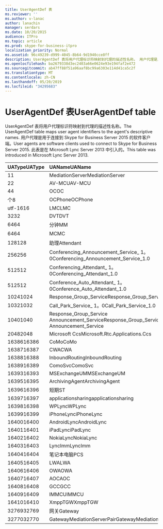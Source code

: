 ```yaml
---
title: UserAgentDef 表
ms.reviewer: ''
ms.author: v-lanac
author: lanachin
manager: serdars
ms.date: 10/20/2015
audience: ITPro
ms.topic: article
ms.prod: skype-for-business-itpro
localization_priority: Normal
ms.assetid: 96c49239-d999-4045-8b64-9d1940cce8ff
description: UserAgentDef 表将用户代理标识符映射到代理的描述性名称。 用户代理是用于连接到 Skype for Business Server 2015 的软件客户端。 此表是在 Microsoft Lync Server 2013 中引入的。
ms.openlocfilehash: ba2679338d3ec2403a66e0624e93e194faf2e472
ms.sourcegitcommit: ab47ff88f51a96aaf8bc99a6303e114d41ca5c2f
ms.translationtype: MT
ms.contentlocale: zh-CN
ms.lasthandoff: 05/20/2019
ms.locfileid: "34295683"
---
```

# <a name="useragentdef-table"></a><span data-ttu-id="2a77d-105">UserAgentDef 表</span><span class="sxs-lookup"><span data-stu-id="2a77d-105">UserAgentDef table</span></span>
 
<span data-ttu-id="2a77d-106">UserAgentDef 表将用户代理标识符映射到代理的描述性名称。</span><span class="sxs-lookup"><span data-stu-id="2a77d-106">The UserAgentDef table maps user agent identifiers to the agent's descriptive names.</span></span> <span data-ttu-id="2a77d-107">用户代理是用于连接到 Skype for Business Server 2015 的软件客户端。</span><span class="sxs-lookup"><span data-stu-id="2a77d-107">User agents are software clients used to connect to Skype for Business Server 2015.</span></span> <span data-ttu-id="2a77d-108">此表是在 Microsoft Lync Server 2013 中引入的。</span><span class="sxs-lookup"><span data-stu-id="2a77d-108">This table was introduced in Microsoft Lync Server 2013.</span></span>
  
|<span data-ttu-id="2a77d-109">**UAType**</span><span class="sxs-lookup"><span data-stu-id="2a77d-109">**UAType**</span></span>|<span data-ttu-id="2a77d-110">**UAName**</span><span class="sxs-lookup"><span data-stu-id="2a77d-110">**UAName**</span></span>|<span data-ttu-id="2a77d-111">**UACategory**</span><span class="sxs-lookup"><span data-stu-id="2a77d-111">**UACategory**</span></span>|
|:-----|:-----|:-----|
|<span data-ttu-id="2a77d-112">1</span><span class="sxs-lookup"><span data-stu-id="2a77d-112">1</span></span>  <br/> |<span data-ttu-id="2a77d-113">MediationServer</span><span class="sxs-lookup"><span data-stu-id="2a77d-113">MediationServer</span></span>  <br/> |<span data-ttu-id="2a77d-114">MediationServer</span><span class="sxs-lookup"><span data-stu-id="2a77d-114">MediationServer</span></span>  <br/> |
|<span data-ttu-id="2a77d-115">2</span><span class="sxs-lookup"><span data-stu-id="2a77d-115">2</span></span>  <br/> |<span data-ttu-id="2a77d-116">AV-MCU</span><span class="sxs-lookup"><span data-stu-id="2a77d-116">AV-MCU</span></span>  <br/> |<span data-ttu-id="2a77d-117">AV-MCU</span><span class="sxs-lookup"><span data-stu-id="2a77d-117">AV-MCU</span></span>  <br/> |
|<span data-ttu-id="2a77d-118">4</span><span class="sxs-lookup"><span data-stu-id="2a77d-118">4</span></span>  <br/> |<span data-ttu-id="2a77d-119">OC</span><span class="sxs-lookup"><span data-stu-id="2a77d-119">OC</span></span>  <br/> |<span data-ttu-id="2a77d-120">OC</span><span class="sxs-lookup"><span data-stu-id="2a77d-120">OC</span></span>  <br/> |
|<span data-ttu-id="2a77d-121">个</span><span class="sxs-lookup"><span data-stu-id="2a77d-121">8</span></span>  <br/> |<span data-ttu-id="2a77d-122">OCPhone</span><span class="sxs-lookup"><span data-stu-id="2a77d-122">OCPhone</span></span>  <br/> |<span data-ttu-id="2a77d-123">OCPhone</span><span class="sxs-lookup"><span data-stu-id="2a77d-123">OCPhone</span></span>  <br/> |
|<span data-ttu-id="2a77d-124">utf-16</span><span class="sxs-lookup"><span data-stu-id="2a77d-124">16</span></span>  <br/> |<span data-ttu-id="2a77d-125">LMC</span><span class="sxs-lookup"><span data-stu-id="2a77d-125">LMC</span></span>  <br/> |<span data-ttu-id="2a77d-126">LMC</span><span class="sxs-lookup"><span data-stu-id="2a77d-126">LMC</span></span>  <br/> |
|<span data-ttu-id="2a77d-127">32</span><span class="sxs-lookup"><span data-stu-id="2a77d-127">32</span></span>  <br/> |<span data-ttu-id="2a77d-128">DVT</span><span class="sxs-lookup"><span data-stu-id="2a77d-128">DVT</span></span>  <br/> |<span data-ttu-id="2a77d-129">DVT</span><span class="sxs-lookup"><span data-stu-id="2a77d-129">DVT</span></span>  <br/> |
|<span data-ttu-id="2a77d-130">64</span><span class="sxs-lookup"><span data-stu-id="2a77d-130">64</span></span>  <br/> |<span data-ttu-id="2a77d-131">分钟</span><span class="sxs-lookup"><span data-stu-id="2a77d-131">MM</span></span>  <br/> |<span data-ttu-id="2a77d-132">分钟</span><span class="sxs-lookup"><span data-stu-id="2a77d-132">MM</span></span>  <br/> |
|<span data-ttu-id="2a77d-133">64</span><span class="sxs-lookup"><span data-stu-id="2a77d-133">64</span></span>  <br/> |<span data-ttu-id="2a77d-134">MC</span><span class="sxs-lookup"><span data-stu-id="2a77d-134">MC</span></span>  <br/> |<span data-ttu-id="2a77d-135">分钟</span><span class="sxs-lookup"><span data-stu-id="2a77d-135">MM</span></span>  <br/> |
|<span data-ttu-id="2a77d-136">128</span><span class="sxs-lookup"><span data-stu-id="2a77d-136">128</span></span>  <br/> |<span data-ttu-id="2a77d-137">助理</span><span class="sxs-lookup"><span data-stu-id="2a77d-137">Attendant</span></span>  <br/> |<span data-ttu-id="2a77d-138">助理</span><span class="sxs-lookup"><span data-stu-id="2a77d-138">Attendant</span></span>  <br/> |
|<span data-ttu-id="2a77d-139">256</span><span class="sxs-lookup"><span data-stu-id="2a77d-139">256</span></span>  <br/> |<span data-ttu-id="2a77d-140">Conferencing_Announcement_Service_ 1。0</span><span class="sxs-lookup"><span data-stu-id="2a77d-140">Conferencing_Announcement_Service_1.0</span></span>  <br/> |<span data-ttu-id="2a77d-141">而言</span><span class="sxs-lookup"><span data-stu-id="2a77d-141">CAS</span></span>  <br/> |
|<span data-ttu-id="2a77d-142">512</span><span class="sxs-lookup"><span data-stu-id="2a77d-142">512</span></span>  <br/> |<span data-ttu-id="2a77d-143">Conferencing_Attendant_ 1。0</span><span class="sxs-lookup"><span data-stu-id="2a77d-143">Conferencing_Attendant_1.0</span></span>  <br/> |<span data-ttu-id="2a77d-144">CAA</span><span class="sxs-lookup"><span data-stu-id="2a77d-144">CAA</span></span>  <br/> |
|<span data-ttu-id="2a77d-145">512</span><span class="sxs-lookup"><span data-stu-id="2a77d-145">512</span></span>  <br/> |<span data-ttu-id="2a77d-146">Conference_Auto_Attendant_ 1。0</span><span class="sxs-lookup"><span data-stu-id="2a77d-146">Conference_Auto_Attendant_1.0</span></span>  <br/> |<span data-ttu-id="2a77d-147">CAA</span><span class="sxs-lookup"><span data-stu-id="2a77d-147">CAA</span></span>  <br/> |
|<span data-ttu-id="2a77d-148">1024</span><span class="sxs-lookup"><span data-stu-id="2a77d-148">1024</span></span>  <br/> |<span data-ttu-id="2a77d-149">Response_Group_Service</span><span class="sxs-lookup"><span data-stu-id="2a77d-149">Response_Group_Service</span></span>  <br/> |<span data-ttu-id="2a77d-150">RG</span><span class="sxs-lookup"><span data-stu-id="2a77d-150">RGS</span></span>  <br/> |
|<span data-ttu-id="2a77d-151">1032</span><span class="sxs-lookup"><span data-stu-id="2a77d-151">1032</span></span>  <br/> |<span data-ttu-id="2a77d-152">Call_Park_Service_ 1。0</span><span class="sxs-lookup"><span data-stu-id="2a77d-152">Call_Park_Service_1.0</span></span>  <br/> |<span data-ttu-id="2a77d-153">方面</span><span class="sxs-lookup"><span data-stu-id="2a77d-153">CPS</span></span>  <br/> |
|<span data-ttu-id="2a77d-154">1040</span><span class="sxs-lookup"><span data-stu-id="2a77d-154">1040</span></span>  <br/> |<span data-ttu-id="2a77d-155">Response_Group_Service Announcement_Service</span><span class="sxs-lookup"><span data-stu-id="2a77d-155">Response_Group_Service Announcement_Service</span></span>  <br/> |<span data-ttu-id="2a77d-156">方式</span><span class="sxs-lookup"><span data-stu-id="2a77d-156">AS</span></span>  <br/> |
|<span data-ttu-id="2a77d-157">2048</span><span class="sxs-lookup"><span data-stu-id="2a77d-157">2048</span></span>  <br/> |<span data-ttu-id="2a77d-158">Microsoft Ccs</span><span class="sxs-lookup"><span data-stu-id="2a77d-158">Microsoft.Rtc.Applications.Ccs</span></span>  <br/> |<span data-ttu-id="2a77d-159">CCS</span><span class="sxs-lookup"><span data-stu-id="2a77d-159">CCS</span></span>  <br/> |
|<span data-ttu-id="2a77d-160">16386</span><span class="sxs-lookup"><span data-stu-id="2a77d-160">16386</span></span>  <br/> |<span data-ttu-id="2a77d-161">CoMo</span><span class="sxs-lookup"><span data-stu-id="2a77d-161">CoMo</span></span>  <br/> |<span data-ttu-id="2a77d-162">CoMo</span><span class="sxs-lookup"><span data-stu-id="2a77d-162">CoMo</span></span>  <br/> |
|<span data-ttu-id="2a77d-163">16387</span><span class="sxs-lookup"><span data-stu-id="2a77d-163">16387</span></span>  <br/> |<span data-ttu-id="2a77d-164">CWA</span><span class="sxs-lookup"><span data-stu-id="2a77d-164">CWA</span></span>  <br/> |<span data-ttu-id="2a77d-165">CWA</span><span class="sxs-lookup"><span data-stu-id="2a77d-165">CWA</span></span>  <br/> |
|<span data-ttu-id="2a77d-166">16388</span><span class="sxs-lookup"><span data-stu-id="2a77d-166">16388</span></span>  <br/> |<span data-ttu-id="2a77d-167">InboundRouting</span><span class="sxs-lookup"><span data-stu-id="2a77d-167">InboundRouting</span></span>  <br/> |<span data-ttu-id="2a77d-168">InboundRouting</span><span class="sxs-lookup"><span data-stu-id="2a77d-168">InboundRouting</span></span>  <br/> |
|<span data-ttu-id="2a77d-169">16389</span><span class="sxs-lookup"><span data-stu-id="2a77d-169">16389</span></span>  <br/> |<span data-ttu-id="2a77d-170">ComoSvc</span><span class="sxs-lookup"><span data-stu-id="2a77d-170">ComoSvc</span></span>  <br/> |<span data-ttu-id="2a77d-171">ComoSvc</span><span class="sxs-lookup"><span data-stu-id="2a77d-171">ComoSvc</span></span>  <br/> |
|<span data-ttu-id="2a77d-172">16393</span><span class="sxs-lookup"><span data-stu-id="2a77d-172">16393</span></span>  <br/> |<span data-ttu-id="2a77d-173">MSExchangeUM</span><span class="sxs-lookup"><span data-stu-id="2a77d-173">MSExchangeUM</span></span>  <br/> |<span data-ttu-id="2a77d-174">ExUM</span><span class="sxs-lookup"><span data-stu-id="2a77d-174">ExUM</span></span>  <br/> |
|<span data-ttu-id="2a77d-175">16395</span><span class="sxs-lookup"><span data-stu-id="2a77d-175">16395</span></span>  <br/> |<span data-ttu-id="2a77d-176">ArchivingAgent</span><span class="sxs-lookup"><span data-stu-id="2a77d-176">ArchivingAgent</span></span>  <br/> |<span data-ttu-id="2a77d-177">ARCHAGENT</span><span class="sxs-lookup"><span data-stu-id="2a77d-177">ARCHAGENT</span></span>  <br/> |
|<span data-ttu-id="2a77d-178">16396</span><span class="sxs-lookup"><span data-stu-id="2a77d-178">16396</span></span>  <br/> |<span data-ttu-id="2a77d-179">短期</span><span class="sxs-lookup"><span data-stu-id="2a77d-179">ST</span></span>  <br/> |<span data-ttu-id="2a77d-180">短期</span><span class="sxs-lookup"><span data-stu-id="2a77d-180">ST</span></span>  <br/> |
|<span data-ttu-id="2a77d-181">16397</span><span class="sxs-lookup"><span data-stu-id="2a77d-181">16397</span></span>  <br/> |<span data-ttu-id="2a77d-182">applicationsharing</span><span class="sxs-lookup"><span data-stu-id="2a77d-182">applicationsharing</span></span>  <br/> |<span data-ttu-id="2a77d-183">ASMCU</span><span class="sxs-lookup"><span data-stu-id="2a77d-183">ASMCU</span></span>  <br/> |
|<span data-ttu-id="2a77d-184">16398</span><span class="sxs-lookup"><span data-stu-id="2a77d-184">16398</span></span>  <br/> |<span data-ttu-id="2a77d-185">WPLync</span><span class="sxs-lookup"><span data-stu-id="2a77d-185">WPLync</span></span>  <br/> |<span data-ttu-id="2a77d-186">WPLync</span><span class="sxs-lookup"><span data-stu-id="2a77d-186">WPLync</span></span>  <br/> |
|<span data-ttu-id="2a77d-187">16399</span><span class="sxs-lookup"><span data-stu-id="2a77d-187">16399</span></span>  <br/> |<span data-ttu-id="2a77d-188">iPhoneLync</span><span class="sxs-lookup"><span data-stu-id="2a77d-188">iPhoneLync</span></span>  <br/> |<span data-ttu-id="2a77d-189">iPhoneLync</span><span class="sxs-lookup"><span data-stu-id="2a77d-189">iPhoneLync</span></span>  <br/> |
|<span data-ttu-id="2a77d-190">16400</span><span class="sxs-lookup"><span data-stu-id="2a77d-190">16400</span></span>  <br/> |<span data-ttu-id="2a77d-191">AndroidLync</span><span class="sxs-lookup"><span data-stu-id="2a77d-191">AndroidLync</span></span>  <br/> |<span data-ttu-id="2a77d-192">AndroidLync</span><span class="sxs-lookup"><span data-stu-id="2a77d-192">AndroidLync</span></span>  <br/> |
|<span data-ttu-id="2a77d-193">16401</span><span class="sxs-lookup"><span data-stu-id="2a77d-193">16401</span></span>  <br/> |<span data-ttu-id="2a77d-194">iPadLync</span><span class="sxs-lookup"><span data-stu-id="2a77d-194">iPadLync</span></span>  <br/> |<span data-ttu-id="2a77d-195">iPadLync</span><span class="sxs-lookup"><span data-stu-id="2a77d-195">iPadLync</span></span>  <br/> |
|<span data-ttu-id="2a77d-196">16402</span><span class="sxs-lookup"><span data-stu-id="2a77d-196">16402</span></span>  <br/> |<span data-ttu-id="2a77d-197">NokiaLync</span><span class="sxs-lookup"><span data-stu-id="2a77d-197">NokiaLync</span></span>  <br/> |<span data-ttu-id="2a77d-198">NokiaLync</span><span class="sxs-lookup"><span data-stu-id="2a77d-198">NokiaLync</span></span>  <br/> |
|<span data-ttu-id="2a77d-199">16403</span><span class="sxs-lookup"><span data-stu-id="2a77d-199">16403</span></span>  <br/> |<span data-ttu-id="2a77d-200">LyncImm</span><span class="sxs-lookup"><span data-stu-id="2a77d-200">LyncImm</span></span>  <br/> |<span data-ttu-id="2a77d-201">LyncImm</span><span class="sxs-lookup"><span data-stu-id="2a77d-201">LyncImm</span></span>  <br/> |
|<span data-ttu-id="2a77d-202">16404</span><span class="sxs-lookup"><span data-stu-id="2a77d-202">16404</span></span>  <br/> |<span data-ttu-id="2a77d-203">笔记本电脑</span><span class="sxs-lookup"><span data-stu-id="2a77d-203">PCS</span></span>  <br/> |<span data-ttu-id="2a77d-204">笔记本电脑</span><span class="sxs-lookup"><span data-stu-id="2a77d-204">PCS</span></span>  <br/> |
|<span data-ttu-id="2a77d-205">16405</span><span class="sxs-lookup"><span data-stu-id="2a77d-205">16405</span></span>  <br/> |<span data-ttu-id="2a77d-206">LWA</span><span class="sxs-lookup"><span data-stu-id="2a77d-206">LWA</span></span>  <br/> |<span data-ttu-id="2a77d-207">LWA</span><span class="sxs-lookup"><span data-stu-id="2a77d-207">LWA</span></span>  <br/> |
|<span data-ttu-id="2a77d-208">16406</span><span class="sxs-lookup"><span data-stu-id="2a77d-208">16406</span></span>  <br/> |<span data-ttu-id="2a77d-209">OWA</span><span class="sxs-lookup"><span data-stu-id="2a77d-209">OWA</span></span>  <br/> |<span data-ttu-id="2a77d-210">OWA</span><span class="sxs-lookup"><span data-stu-id="2a77d-210">OWA</span></span>  <br/> |
|<span data-ttu-id="2a77d-211">16407</span><span class="sxs-lookup"><span data-stu-id="2a77d-211">16407</span></span>  <br/> |<span data-ttu-id="2a77d-212">AOC</span><span class="sxs-lookup"><span data-stu-id="2a77d-212">AOC</span></span>  <br/> |<span data-ttu-id="2a77d-213">AOC</span><span class="sxs-lookup"><span data-stu-id="2a77d-213">AOC</span></span>  <br/> |
|<span data-ttu-id="2a77d-214">16408</span><span class="sxs-lookup"><span data-stu-id="2a77d-214">16408</span></span>  <br/> |<span data-ttu-id="2a77d-215">GCC</span><span class="sxs-lookup"><span data-stu-id="2a77d-215">GCC</span></span>  <br/> |<span data-ttu-id="2a77d-216">GCC</span><span class="sxs-lookup"><span data-stu-id="2a77d-216">GCC</span></span>  <br/> |
|<span data-ttu-id="2a77d-217">16409</span><span class="sxs-lookup"><span data-stu-id="2a77d-217">16409</span></span>  <br/> |<span data-ttu-id="2a77d-218">IMMCU</span><span class="sxs-lookup"><span data-stu-id="2a77d-218">IMMCU</span></span>  <br/> |<span data-ttu-id="2a77d-219">IMMCU</span><span class="sxs-lookup"><span data-stu-id="2a77d-219">IMMCU</span></span>  <br/> |
|<span data-ttu-id="2a77d-220">16410</span><span class="sxs-lookup"><span data-stu-id="2a77d-220">16410</span></span>  <br/> |<span data-ttu-id="2a77d-221">XmppTGW</span><span class="sxs-lookup"><span data-stu-id="2a77d-221">XmppTGW</span></span>  <br/> |<span data-ttu-id="2a77d-222">XmppGateway</span><span class="sxs-lookup"><span data-stu-id="2a77d-222">XmppGateway</span></span>  <br/> |
|<span data-ttu-id="2a77d-223">32769</span><span class="sxs-lookup"><span data-stu-id="2a77d-223">32769</span></span>  <br/> |<span data-ttu-id="2a77d-224">网关</span><span class="sxs-lookup"><span data-stu-id="2a77d-224">Gateway</span></span>  <br/> |<span data-ttu-id="2a77d-225">网关</span><span class="sxs-lookup"><span data-stu-id="2a77d-225">Gateway</span></span>  <br/> |
|<span data-ttu-id="2a77d-226">32770</span><span class="sxs-lookup"><span data-stu-id="2a77d-226">32770</span></span>  <br/> |<span data-ttu-id="2a77d-227">GatewayMediationServerPair</span><span class="sxs-lookup"><span data-stu-id="2a77d-227">GatewayMediationServerPair</span></span>  <br/> |<span data-ttu-id="2a77d-228">GatewayMediationServerPair</span><span class="sxs-lookup"><span data-stu-id="2a77d-228">GatewayMediationServerPair</span></span>  <br/> |
   

